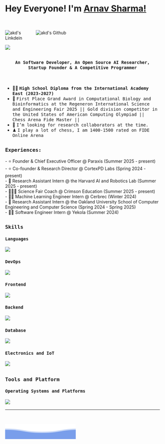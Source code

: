 # Hey Everyone! I'm [Arnav Sharma!](https://github.com/ArnavSharma938)
<br><br>
<a href="https://www.linkedin.com/in/arnav-sharma-61145b2b5/">
  <img align="left" alt="akd's Linkdein" width="100px" src="https://img.shields.io/badge/Linkedin-0A66C2?style=for-the-badge&logo=Linkedin&logoColor=white" />
</a>
<a href="https://github.com/ArnavSharma938">
  <img align="left" alt="akd's Github" width="100px" src="https://img.shields.io/badge/Github-181717?style=for-the-badge&logo=Github&logoColor=white" />
</a>

<br><br>
![](https://github.com/amandewatnitrr/amandewatnitrr/blob/main/header_.png)

## <p align="center"><h4 align="center"><samp> An Software Developer, An Open Source AI Researcher, Startup Founder & A Competitive Programmer </samp></h4></p>

<div></div>
  <br>

- 👨‍🎓 <samp><b>High School Diploma from the International Academy East (2023-2027)</b>
- 🥇 <samp>First Place Grand Award in Computational Biology and Bioinformatics at the Regeneron International Science and Engineering Fair 2025 || Gold division competitor in the United States of American Computing Olympiad || Chess Arena Fide Master ||
- 💼 <samp>I’m looking for research collaborators at the time.
- ♟ <samp>I play a lot of chess, I am 1400-1500 rated on FIDE Online Arena
</div>

##

<div>
<h3><b><samp>Experiences:</samp></b></h3>
- ⭐ Founder & Chief Executive Officer @ Paraxis (Summer 2025 - present)<br>
- ⭐ Co-founder & Research Director @ CortexPD Labs (Spring 2024 - present)<br>
- 🔬 Research Assistant Intern @ the Harvard AI and Robotics Lab (Summer 2025 - present)<br>
- 👨🏻‍🏫 Science Fair Coach @ Crimson Education (Summer 2025 - present)<br>
- 👷🏻 Machine Learning Engineer Intern @ Cerbrec (Winter 2024)<br>
- 🔬 Research Assistant Intern @ the Oakland University School of Computer Engineering and Computer Science (Spring 2024 - Spring 2025)<br>
- 👷🏻 Software Engineer Intern @ Yekola (Summer 2024)<br>
</div>

##
<h3><b><samp>Skills</samp></b></h3>

<h4><b><samp>Languages</samp></b></h4>

![](https://skillicons.dev/icons?i=cpp,c,py,js,java,bash&perline=18)

<h4><b><samp>DevOps</samp></b></h4>

![](https://skillicons.dev/icons?i=git,docker,nginx,gcp&perline=18)

<h4><b><samp>Frontend</samp></b></h4>

![](https://skillicons.dev/icons?i=html,css,tailwind,javascript,react,md&perline=18)

<h4><b><samp>Backend</samp></b></h4>

![](https://skillicons.dev/icons?i=django,php,postman,rabbitmq,nodejs&perline=18)

<h4><b><samp>Database</samp></b></h4>

![](https://skillicons.dev/icons?i=postgres,mysql,firebase,supabase&perline=18)

<h4><b><samp>Electronics and IoT</samp></b></h4>

![](https://skillicons.dev/icons?i=arduino&perline=18)
    
##
<h3><b><samp>Tools and Platform</samp></b></h3>

<h4><b><samp>Operating Systems and Platforms</samp></b></h4>

![](https://skillicons.dev/icons?i=windows,linux,apple,ubuntu&perline=18)

<hr> 

<br>  
  
![](https://github.com/amandewatnitrr/amandewatnitrr/blob/main/imgs/bottom_header.svg)
